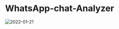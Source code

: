 # WhatsApp-chat-Analyzer

![2022-01-21](https://user-images.githubusercontent.com/88322471/150567564-d06c93c3-33d6-4d6a-8498-0dbe0976797c.png)
